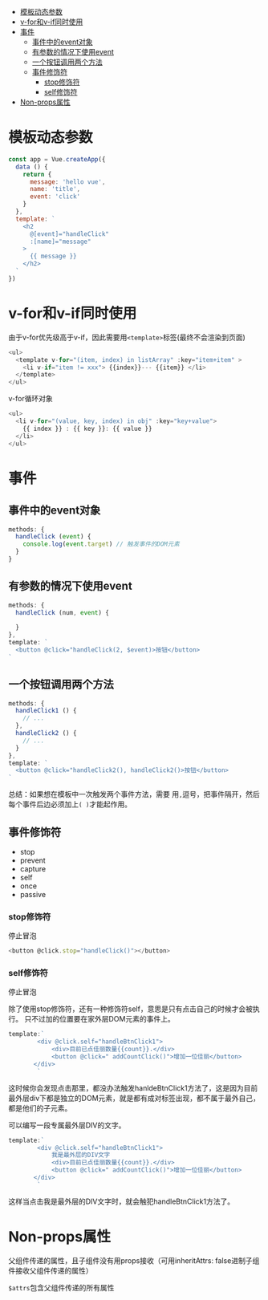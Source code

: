 - [模板动态参数](#模板动态参数)
- [v-for和v-if同时使用](#v-for和v-if同时使用)
- [事件](#事件)
  - [事件中的event对象](#事件中的event对象)
  - [有参数的情况下使用event](#有参数的情况下使用event)
  - [一个按钮调用两个方法](#一个按钮调用两个方法)
  - [事件修饰符](#事件修饰符)
    - [stop修饰符](#stop修饰符)
    - [self修饰符](#self修饰符)
- [Non-props属性](#non-props属性)

# 模板动态参数

```js
const app = Vue.createApp({
  data () {
    return {
      message: 'hello vue',
      name: 'title',
      event: 'click'
    }
  },
  template: `
    <h2
      @[event]="handleClick"
      :[name]="message"
    >
      {{ message }}
    </h2>
  `
})
```

# v-for和v-if同时使用

由于v-for优先级高于v-if，因此需要用`<template>`标签(最终不会渲染到页面)

```js
<ul>
  <template v-for="(item, index) in listArray" :key="item+item" >
    <li v-if="item != xxx"> {{index}}--- {{item}} </li>
  </template>
</ul>
```

v-for循环对象

```js
<ul>
  <li v-for="(value, key, index) in obj" :key="key+value">
    {{ index }} : {{ key }}: {{ value }}
  </li>
</ul>
```

# 事件

## 事件中的event对象

```js
methods: {
  handleClick (event) {
    console.log(event.target) // 触发事件的DOM元素
  }
}
```

## 有参数的情况下使用event

```js
methods: {
  handleClick (num, event) {
    
  }
},
template: `
  <button @click="handleClick(2, $event)>按钮</button>
`
```

## 一个按钮调用两个方法

```js
methods: {
  handleClick1 () {
    // ...
  },
  handleClick2 () {
    // ...
  }
},
template: `
  <button @click="handleClick2(), handleClick2()>按钮</button>
`
```

总结：如果想在模板中一次触发两个事件方法，需要 用`,`逗号，把事件隔开，然后每个事件后边必须加上`( )`才能起作用。

## 事件修饰符

- stop
- prevent
- capture
- self
- once
- passive

### stop修饰符

停止冒泡

```js
<button @click.stop="handleClick()"></button>
```

### self修饰符

停止冒泡

除了使用stop修饰符，还有一种修饰符self，意思是只有点击自己的时候才会被执行。 只不过加的位置要在家外层DOM元素的事件上。

```js
template:`
        <div @click.self="handleBtnClick1">
            <div>目前已点佳丽数量{{count}}.</div>
            <button @click=" addCountClick()">增加一位佳丽</button>
       </div>
        `
```

这时候你会发现点击那里，都没办法触发hanldeBtnClick1方法了，这是因为目前最外层div下都是独立的DOM元素，就是都有成对标签出现，都不属于最外自己，都是他们的子元素。

可以编写一段专属最外层DIV的文字。

```js
template:`
        <div @click.self="handleBtnClick1">
            我是最外层的DIV文字
            <div>目前已点佳丽数量{{count}}.</div>
            <button @click=" addCountClick()">增加一位佳丽</button>
       </div>
        `
```

这样当点击我是最外层的DIV文字时，就会触犯handleBtnClick1方法了。

# Non-props属性

父组件传递的属性，且子组件没有用props接收（可用inheritAttrs: false进制子组件接收父组件传递的属性）

`$attrs`包含父组件传递的所有属性